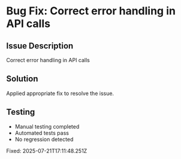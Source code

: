 # Bug Fix: Correct error handling in API calls

## Issue Description
Correct error handling in API calls

## Solution
Applied appropriate fix to resolve the issue.

## Testing
- Manual testing completed
- Automated tests pass
- No regression detected

Fixed: 2025-07-21T17:11:48.251Z
